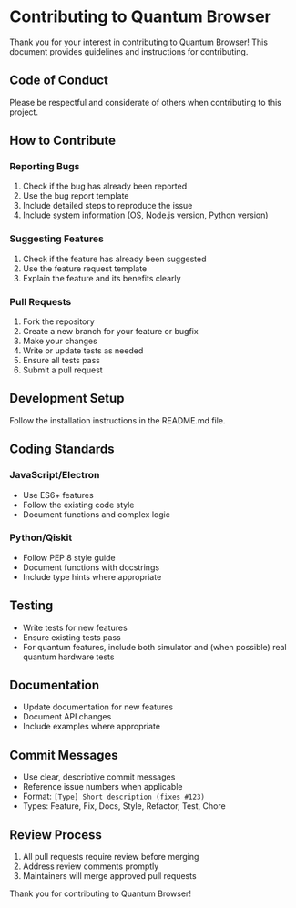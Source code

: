 # Contributing to Quantum Browser

Thank you for your interest in contributing to Quantum Browser! This document provides guidelines and instructions for contributing.

## Code of Conduct

Please be respectful and considerate of others when contributing to this project.

## How to Contribute

### Reporting Bugs

1. Check if the bug has already been reported
2. Use the bug report template
3. Include detailed steps to reproduce the issue
4. Include system information (OS, Node.js version, Python version)

### Suggesting Features

1. Check if the feature has already been suggested
2. Use the feature request template
3. Explain the feature and its benefits clearly

### Pull Requests

1. Fork the repository
2. Create a new branch for your feature or bugfix
3. Make your changes
4. Write or update tests as needed
5. Ensure all tests pass
6. Submit a pull request

## Development Setup

Follow the installation instructions in the README.md file.

## Coding Standards

### JavaScript/Electron

- Use ES6+ features
- Follow the existing code style
- Document functions and complex logic

### Python/Qiskit

- Follow PEP 8 style guide
- Document functions with docstrings
- Include type hints where appropriate

## Testing

- Write tests for new features
- Ensure existing tests pass
- For quantum features, include both simulator and (when possible) real quantum hardware tests

## Documentation

- Update documentation for new features
- Document API changes
- Include examples where appropriate

## Commit Messages

- Use clear, descriptive commit messages
- Reference issue numbers when applicable
- Format: `[Type] Short description (fixes #123)`
- Types: Feature, Fix, Docs, Style, Refactor, Test, Chore

## Review Process

1. All pull requests require review before merging
2. Address review comments promptly
3. Maintainers will merge approved pull requests

Thank you for contributing to Quantum Browser!